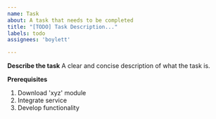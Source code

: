 ```yaml
---
name: Task
about: A task that needs to be completed
title: "[TODO] Task Description..."
labels: todo
assignees: 'boylett'

---
```


**Describe the task**
A clear and concise description of what the task is.

**Prerequisites**
1. Download 'xyz' module
2. Integrate service
3. Develop functionality
